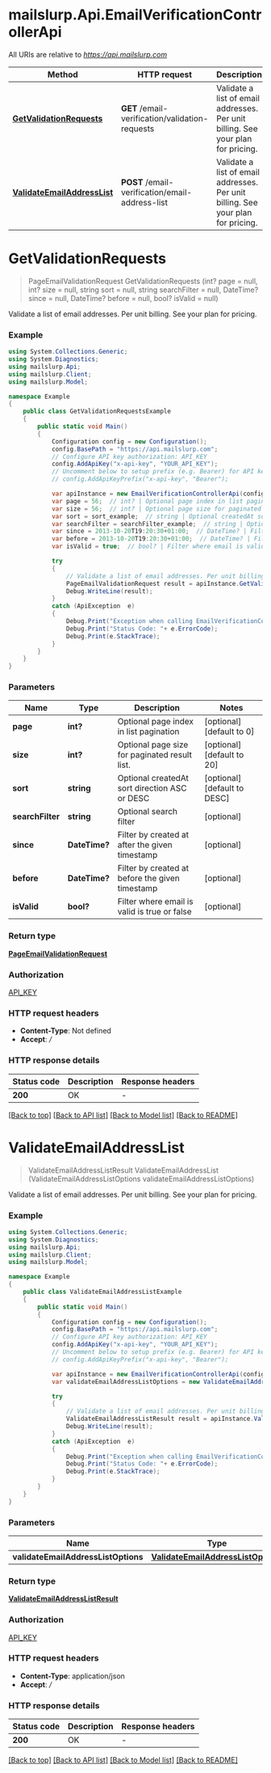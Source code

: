 # mailslurp.Api.EmailVerificationControllerApi

All URIs are relative to *https://api.mailslurp.com*

Method | HTTP request | Description
------------- | ------------- | -------------
[**GetValidationRequests**](EmailVerificationControllerApi#getvalidationrequests) | **GET** /email-verification/validation-requests | Validate a list of email addresses. Per unit billing. See your plan for pricing.
[**ValidateEmailAddressList**](EmailVerificationControllerApi#validateemailaddresslist) | **POST** /email-verification/email-address-list | Validate a list of email addresses. Per unit billing. See your plan for pricing.


<a name="getvalidationrequests"></a>
# **GetValidationRequests**
> PageEmailValidationRequest GetValidationRequests (int? page = null, int? size = null, string sort = null, string searchFilter = null, DateTime? since = null, DateTime? before = null, bool? isValid = null)

Validate a list of email addresses. Per unit billing. See your plan for pricing.

### Example
```csharp
using System.Collections.Generic;
using System.Diagnostics;
using mailslurp.Api;
using mailslurp.Client;
using mailslurp.Model;

namespace Example
{
    public class GetValidationRequestsExample
    {
        public static void Main()
        {
            Configuration config = new Configuration();
            config.BasePath = "https://api.mailslurp.com";
            // Configure API key authorization: API_KEY
            config.AddApiKey("x-api-key", "YOUR_API_KEY");
            // Uncomment below to setup prefix (e.g. Bearer) for API key, if needed
            // config.AddApiKeyPrefix("x-api-key", "Bearer");

            var apiInstance = new EmailVerificationControllerApi(config);
            var page = 56;  // int? | Optional page index in list pagination (optional)  (default to 0)
            var size = 56;  // int? | Optional page size for paginated result list. (optional)  (default to 20)
            var sort = sort_example;  // string | Optional createdAt sort direction ASC or DESC (optional)  (default to DESC)
            var searchFilter = searchFilter_example;  // string | Optional search filter (optional) 
            var since = 2013-10-20T19:20:30+01:00;  // DateTime? | Filter by created at after the given timestamp (optional) 
            var before = 2013-10-20T19:20:30+01:00;  // DateTime? | Filter by created at before the given timestamp (optional) 
            var isValid = true;  // bool? | Filter where email is valid is true or false (optional) 

            try
            {
                // Validate a list of email addresses. Per unit billing. See your plan for pricing.
                PageEmailValidationRequest result = apiInstance.GetValidationRequests(page, size, sort, searchFilter, since, before, isValid);
                Debug.WriteLine(result);
            }
            catch (ApiException  e)
            {
                Debug.Print("Exception when calling EmailVerificationControllerApi.GetValidationRequests: " + e.Message );
                Debug.Print("Status Code: "+ e.ErrorCode);
                Debug.Print(e.StackTrace);
            }
        }
    }
}
```

### Parameters

Name | Type | Description  | Notes
------------- | ------------- | ------------- | -------------
 **page** | **int?**| Optional page index in list pagination | [optional] [default to 0]
 **size** | **int?**| Optional page size for paginated result list. | [optional] [default to 20]
 **sort** | **string**| Optional createdAt sort direction ASC or DESC | [optional] [default to DESC]
 **searchFilter** | **string**| Optional search filter | [optional] 
 **since** | **DateTime?**| Filter by created at after the given timestamp | [optional] 
 **before** | **DateTime?**| Filter by created at before the given timestamp | [optional] 
 **isValid** | **bool?**| Filter where email is valid is true or false | [optional] 

### Return type

[**PageEmailValidationRequest**](PageEmailValidationRequest)

### Authorization

[API_KEY](../README#API_KEY)

### HTTP request headers

 - **Content-Type**: Not defined
 - **Accept**: */*

### HTTP response details
| Status code | Description | Response headers |
|-------------|-------------|------------------|
| **200** | OK |  -  |

[[Back to top]](#) [[Back to API list]](../README#documentation-for-api-endpoints) [[Back to Model list]](../README#documentation-for-models) [[Back to README]](../README)

<a name="validateemailaddresslist"></a>
# **ValidateEmailAddressList**
> ValidateEmailAddressListResult ValidateEmailAddressList (ValidateEmailAddressListOptions validateEmailAddressListOptions)

Validate a list of email addresses. Per unit billing. See your plan for pricing.

### Example
```csharp
using System.Collections.Generic;
using System.Diagnostics;
using mailslurp.Api;
using mailslurp.Client;
using mailslurp.Model;

namespace Example
{
    public class ValidateEmailAddressListExample
    {
        public static void Main()
        {
            Configuration config = new Configuration();
            config.BasePath = "https://api.mailslurp.com";
            // Configure API key authorization: API_KEY
            config.AddApiKey("x-api-key", "YOUR_API_KEY");
            // Uncomment below to setup prefix (e.g. Bearer) for API key, if needed
            // config.AddApiKeyPrefix("x-api-key", "Bearer");

            var apiInstance = new EmailVerificationControllerApi(config);
            var validateEmailAddressListOptions = new ValidateEmailAddressListOptions(); // ValidateEmailAddressListOptions | 

            try
            {
                // Validate a list of email addresses. Per unit billing. See your plan for pricing.
                ValidateEmailAddressListResult result = apiInstance.ValidateEmailAddressList(validateEmailAddressListOptions);
                Debug.WriteLine(result);
            }
            catch (ApiException  e)
            {
                Debug.Print("Exception when calling EmailVerificationControllerApi.ValidateEmailAddressList: " + e.Message );
                Debug.Print("Status Code: "+ e.ErrorCode);
                Debug.Print(e.StackTrace);
            }
        }
    }
}
```

### Parameters

Name | Type | Description  | Notes
------------- | ------------- | ------------- | -------------
 **validateEmailAddressListOptions** | [**ValidateEmailAddressListOptions**](ValidateEmailAddressListOptions)|  | 

### Return type

[**ValidateEmailAddressListResult**](ValidateEmailAddressListResult)

### Authorization

[API_KEY](../README#API_KEY)

### HTTP request headers

 - **Content-Type**: application/json
 - **Accept**: */*

### HTTP response details
| Status code | Description | Response headers |
|-------------|-------------|------------------|
| **200** | OK |  -  |

[[Back to top]](#) [[Back to API list]](../README#documentation-for-api-endpoints) [[Back to Model list]](../README#documentation-for-models) [[Back to README]](../README)

